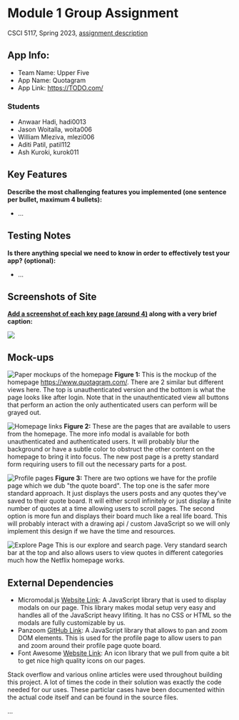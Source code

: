 # Module 1 Group Assignment

CSCI 5117, Spring 2023, [assignment description](https://canvas.umn.edu/courses/355584/pages/project-1)

## App Info:

* Team Name: Upper Five
* App Name: Quotagram
* App Link: <https://TODO.com/>

### Students

* Anwaar Hadi, hadi0013
* Jason Woitalla, woita006
* William Mleziva, mlezi006
* Aditi Patil, patil112
* Ash Kuroki, kurok011


## Key Features

**Describe the most challenging features you implemented
(one sentence per bullet, maximum 4 bullets):**

* ...

## Testing Notes

**Is there anything special we need to know in order to effectively test your app? (optional):**

* ...


## Screenshots of Site

**[Add a screenshot of each key page (around 4)](https://stackoverflow.com/questions/10189356/how-to-add-screenshot-to-readmes-in-github-repository)
along with a very brief caption:**

![](https://media.giphy.com/media/o0vwzuFwCGAFO/giphy.gif)


## Mock-ups

![Paper mockups of the homepage](/static/images/photos/Page1.png)
**Figure 1:** This is the mockup of the homepage https://www.quotagram.com/. There are 2 similar but different views here. The top is unauthenticated version and the bottom is what the page looks like after login. Note that in the unauthenticated view all buttons that perform an action the only authenticated users can perform will be grayed out. 

![Homepage links](/static/images/photos/Page2.png)
**Figure 2:** These are the pages that are available to users from the homepage. The more info modal is available for both unauthenticated and authenticated users. It will probably blur the background or have a subtle color to obstruct the other content on the homepage to bring it into focus. The new post page is a pretty standard form requiring users to fill out the necessary parts for a post.

![Profile pages](/static/images/photos/Page3.png)
**Figure 3:** There are two options we have for the profile page which we dub "the quote board". The top one is the safer more standard approach. It just displays the users posts and any quotes they've saved to their quote board. It will either scroll infinitely or just display a finite number of quotes at a time allowing users to scroll pages. The second option is more fun and displays their board much like a real life board. This will probably interact with a drawing api / custom JavaScript so we will only implement this design if we have the time and resources.

![Explore Page](/static/images/photos/Page4.png)
This is our explore and search page. Very standard search bar at the top and also allows users to view quotes in different categories much how the Netflix homepage works.


## External Dependencies

* Micromodal.js [Website Link](https://micromodal.vercel.app/): A JavaScript library that is used to display modals on our page. This library makes modal setup very easy and handles all of the JavaScript heavy lifiting. It has no CSS or HTML so the modals are fully customizable by us.
* Panzoom [GitHub Link](https://github.com/anvaka/panzoom): A JavaScript library that allows to pan and zoom DOM elements. This is used for the profile page to allow users to pan and zoom around their profile page quote board.
* Font Awesome [Website Link](https://fontawesome.com/): An icon library that we pull from quite a bit to get nice high quality icons on our pages.

Stack overflow and various online articles were used throughout building this project. A lot of times the code in their solution was exactly the code needed for our uses. These particlar cases have been documented within the actual code itself and can be found in the source files. 

...

